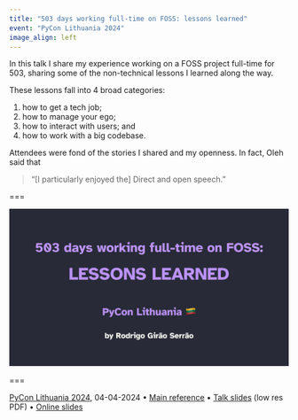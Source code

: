 ```yaml
---
title: "503 days working full-time on FOSS: lessons learned"
event: "PyCon Lithuania 2024"
image_align: left
---
```


In this talk I share my experience working on a FOSS project full-time for 503, sharing some of the non-technical lessons I learned along the way.

These lessons fall into 4 broad categories:

 1. how to get a tech job;
 2. how to manage your ego;
 3. how to interact with users; and
 4. how to work with a big codebase.

Attendees were fond of the stories I shared and my openness.
In fact, Oleh said that

 > “[I particularly enjoyed the] Direct and open speech.”

===

![](_slide.webp)

===

[PyCon Lithuania 2024](https://pycon.lt/2024/schedule/), 04-04-2024 • [Main reference](/blog/503-days-working-full-time-on-foss-lessons-learned) • [Talk slides][pdf-slides] (low res PDF) • [Online slides][snappify-slides]


[pdf-slides]: https://github.com/mathspp/talks/blob/main/20240404_pycon_lithuania_503_working_on_foss_lessons_learned/slides.pdf
[snappify-slides]: https://snappify.com/view/dfbc01f5-771f-4ac5-8c03-75131f579e1a
[source]: https://github.com/mathspp/talks/tree/main/20231112_pycon_ireland_describing_descriptors/descriptors

